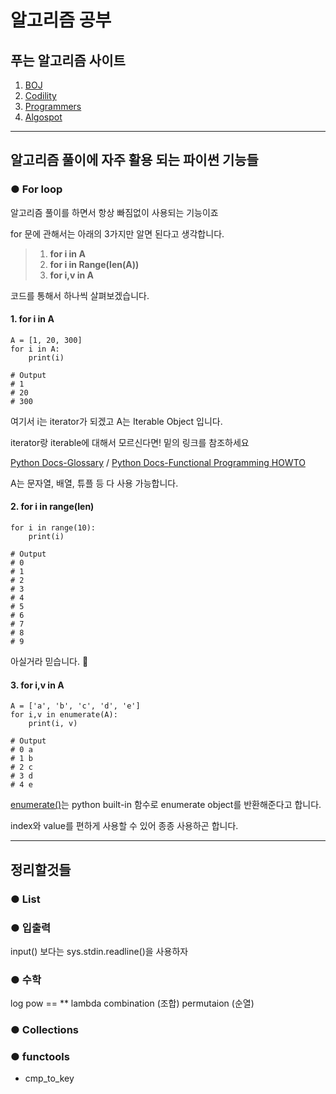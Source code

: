 # 알고리즘 공부

## 푸는 알고리즘 사이트
1. [BOJ](https://www.acmicpc.net/)
2. [Codility](https://app.codility.com/programmers/)
3. [Programmers](https://programmers.co.kr/)
4. [Algospot](https://algospot.com/)

---

## 알고리즘 풀이에 자주 활용 되는 파이썬 기능들

### ● For loop
알고리즘 풀이를 하면서 항상 빠짐없이 사용되는 기능이죠

for 문에 관해서는 아래의 3가지만 알면 된다고 생각합니다.

> 1. **for i in A**
> 2. **for i in Range(len(A))**
> 3. **for i,v in A**

코드를 통해서 하나씩 살펴보겠습니다.

#### 1. for i in A
```
A = [1, 20, 300]
for i in A:
    print(i)

# Output
# 1
# 20
# 300
```
여기서 i는 iterator가 되겠고 A는 Iterable Object 입니다.

iterator랑 iterable에 대해서 모르신다면! 밑의 링크를 참조하세요

[Python Docs-Glossary](https://docs.python.org/3/glossary.html#term-iterable) / [Python Docs-Functional Programming HOWTO](https://docs.python.org/3/howto/functional.html#functional-howto-iterators)

A는 문자열, 배열, 튜플 등 다 사용 가능합니다.

#### 2. for i in range(len)
```
for i in range(10):
    print(i)

# Output
# 0
# 1
# 2
# 3
# 4
# 5
# 6
# 7
# 8
# 9
```
아실거라 믿습니다. 🤗

#### 3. for i,v in A
```
A = ['a', 'b', 'c', 'd', 'e']
for i,v in enumerate(A):
    print(i, v)

# Output
# 0 a
# 1 b
# 2 c
# 3 d
# 4 e
```
[enumerate()](https://docs.python.org/3/library/functions.html#enumerate)는 python built-in 함수로 enumerate object를 반환해준다고 합니다.

index와 value를 편하게 사용할 수 있어 종종 사용하곤 합니다.

---
## 정리할것들

### ● List

### ● 입출력
input() 보다는 sys.stdin.readline()을 사용하자

### ● 수학
log
pow == **
lambda
combination (조합)
permutaion (순열)

### ● Collections

### ● functools
- cmp_to_key